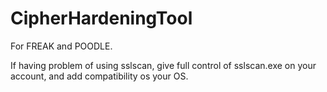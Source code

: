 # CipherHardeningTool

For FREAK and POODLE.

If having problem of using sslscan, give full control of sslscan.exe on your account, and add compatibility os your OS.
